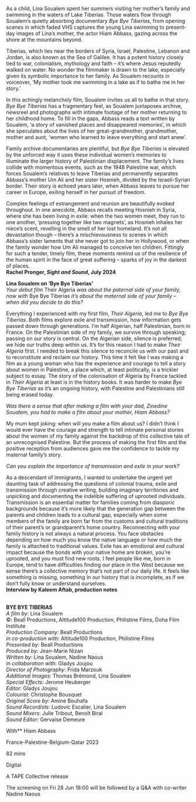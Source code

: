 
As a child, Lina Soualem spent her summers visiting her mother’s family and swimming in the waters of Lake Tiberias. Those waters flow through Soualem’s quietly absorbing documentary _Bye Bye Tiberias_, from opening scenes in which faded VHS captures the young Lina swimming to present-day images of Lina’s mother, the actor Hiam Abbass, gazing across the shore at the mountains beyond.

Tiberias, which lies near the borders of Syria, Israel, Palestine, Lebanon and Jordan, is also known as the Sea of Galilee. It has a potent history closely tied to war, colonialism, mythology and faith – it’s where Jesus reputedly walked on water. No wonder the filmmaker is drawn to the lake, especially given its symbolic importance to her family. As Soualem recounts in voiceover, ‘My mother took me swimming in a lake as if to bathe me in her story.’

In this achingly melancholy film, Soualem invites us all to bathe in that story. _Bye Bye Tiberias_ has a fragmentary feel, as Soualem juxtaposes archive, newsreel and photographs with intimate footage of her mother returning to her childhood home. To fill in the gaps, Abbass reads a text written by Soualem, ‘a story of vanished places and disappeared memories’, in which she speculates about the lives of her great-grandmother, grandmother, mother and aunt, ‘women who learned to leave everything and start anew’.

Family archive documentaries are plentiful, but _Bye Bye Tiberias_ is elevated by the unforced way it uses these individual women’s memories to illuminate the larger history of Palestinian displacement. The family’s lives collide with momentous events, such as the 1948 Palestine war, which forces Soualem’s relatives to leave Tiberias and permanently separates Abbass’s mother Um Ali and her sister Hosnieh, divided by the Israeli-Syrian border. Their story is echoed years later, when Abbass leaves to pursue her career in Europe, exiling herself in her pursuit of freedom.

Complex feelings of estrangement and reunion are beautifully evoked throughout. In one anecdote, Abbass recalls meeting Hosnieh in Syria, where she has been living in exile: when the two women meet, they run to one another, ‘pressing together like two magnets’, as Hosnieh inhales her niece’s scent, revelling in the smell of her lost homeland. It’s not all devastation though – there’s a mischievousness to scenes in which Abbass’s sister laments that she never got to join her in Hollywood, or when the family wonder how Um Ali managed to conceive ten children. Fittingly for such a tender, timely film, these moments remind us of the resilience of the human spirit in the face of great suffering – sparks of joy in the darkest of places.  
**Rachel Pronger, _Sight and Sound_, July 2024**

**Lina Soualem on ‘Bye Bye Tiberias’**  
_Your debut film_ Their Algeria _was about the paternal side of your family, now with_ Bye Bye Tiberias _it’s about the maternal side of your family – when did you decide to do this?_

Everything I experienced with my first film, _Their Algeria_, led me to _Bye Bye Tiberias_. Both films explore exile and transmission, how information gets passed down through generations. I’m half Algerian, half Palestinian, born in France. On the Palestinian side of my family, we survive through speaking; passing on our story is central. On the Algerian side, silence is preferred; we hide our truths deep within us. It’s for this reason I had to make _Their Algeria_ first. I needed to break this silence to reconcile us with our past and to reconstitute and reclaim our history. This time it felt like I was making a film as a young woman who has the experience and courage to tell a story about women in Palestine, a place which, at least politically, is a trickier subject to essay. The story of the colonisation of Algeria by France tackled in _Their Algeria_ at least is in the history books. It was harder to make _Bye Bye Tiberias_ as it’s an ongoing history, with Palestine and Palestinians still being erased today.

_Was there a sense that after making a film with your dad, Zinedine Soualem, you had to make a film about your mother, Hiam Abbass?_

My mum kept joking: when will you make a film about us? I didn’t think I would ever have the courage and strength to tell intimate personal stories about the women of my family against the backdrop of this collective tale of an unrecognised Palestine. But the process of making the first film and the positive reception from audiences gave me the confidence to tackle my maternal family’s story.

_Can you explain the importance of transmission and exile in your work?_

As a descendant of immigrants, I wanted to undertake the urgent yet daunting task of addressing the questions of colonial trauma, exile and transmission through creative writing, building imaginary territories and unpicking and documenting the indelible suffering of uprooted individuals. Transmission is an essential matter for families coming from diasporic backgrounds because it’s more likely that the generation gap between the parents and children leads to a cultural gap, especially when some members of the family are born far from the customs and cultural traditions of their parent’s or grandparent’s home country. Reconnecting with your family history is not always a natural process. You face obstacles depending on how much you know the native language or how much the family is attached to traditional values. Exile has an emotional and cultural impact because the bonds with your native home are broken, you’re uprooted, and you must find new roots. I feel people like me, born in Europe, tend to have difficulties finding our place in the West because we sense there’s a collective memory that’s not part of our daily life. It feels like something is missing, something in our history that is incomplete, as if we don’t fully know or understand ourselves.  
**Interview by Kaleem Aftab, production notes**
<br><br>

**BYE BYE TIBERIAS**  
_A film by_: Lina Soualem  
©: Beall Productions, Altitude100 Production, Philistine Films, Doha Film Institute  
_Production Company_: Beall Productions  
_in co-production with_: Altitude100 Production, Philistine Films  
_Presented by_: Beall Productions  
_Produced by_: Jean-Marie Nizan  
_Written by_: Lina Soualem, Nadine Naous  
_in collaboration with_: Gladys Joujou  
_Director of Photography_: Frida Marzouk  
_Additional Images_: Thomas Brémond, Lina Soualem  
_Special Effects_: Jerome Heuberger  
_Editor_: Gladys Joujou  
_Colourist_: Christophe Bousquet  
_Original Score by_: Amine Bouhafa  
_Sound Recordists_: Ludovic Escalier, Lina Soualem  
_Sound Mixers_: Julie Tribout, Benoît Biral  
_Sound Editor_: Gervaise Demeure

With**
Hiam Abbass

France-Palestine-Belgium-Qatar 2023

82 mins

Digital

A TAPE Collective release

The screening on Fri 28 Jun 18:00 will be followed by a Q&A with co-writer Nadine Naous
<!--stackedit_data:
eyJoaXN0b3J5IjpbNTUzMzQzOTMxXX0=
-->